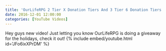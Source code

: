 ```yaml
---
title: 'OurLifeRPG 2 Tier X Donation Tiers And 3 Tier 6 Donation Tiers'
date: 2016-12-01 12:00:00
categories: [YouTube Videos]
---
```

Hey guys new video! Just letting you know OurLifeRPG is doing a giveaway for the holidays, check it out!
{% include embed/youtube.html id='JFo6ixXPrDM' %}